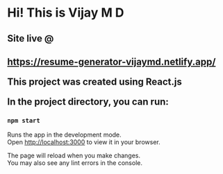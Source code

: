 <h1>Hi! This is <b> Vijay M D</b></h1>


<h2> Site live @<h2/>
  
https://resume-generator-vijaymd.netlify.app/



This project was created using React.js



In the project directory, you can run:

### `npm start`

Runs the app in the development mode.\
Open [http://localhost:3000](http://localhost:3000) to view it in your browser.

The page will reload when you make changes.\
You may also see any lint errors in the console.


